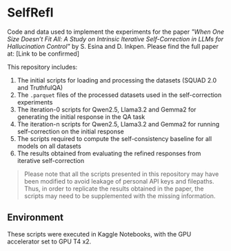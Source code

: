# SelfRefl
Code and data used to implement the experiments for the paper _"When One Size Doesn’t Fit All: A Study on Intrinsic Iterative Self-Correction in LLMs for Hallucination Control"_ by S. Esina and D. Inkpen. Please find the full paper at: [Link to be confirmed]

This repository includes:
1. The initial scripts for loading and processing the datasets (SQUAD 2.0 and TruthfulQA)
2. The `.parquet` files of the processed datasets used in the self-correction experiments
3. The iteration-0 scripts for Qwen2.5, Llama3.2 and Gemma2 for generating the initial response in the QA task
4. The iteration-n scripts for Qwen2.5, Llama3.2 and Gemma2 for running self-correction on the initial response
5. The scripts required to compute the self-consistency baseline for all models on all datasets
6. The results obtained from evaluating the refined responses from iterative self-correction

> Please note that all the scripts presented in this repository may have been modified to avoid leakage of personal API keys and filepaths. Thus, in order to replicate the results obtained in the paper, the scripts may need to be supplemented with the missing information.

## Environment
These scripts were executed in Kaggle Notebooks, with the GPU accelerator set to GPU T4 x2.
